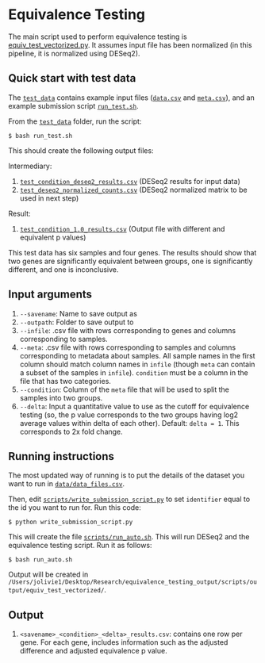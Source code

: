 # Equivalence Testing

The main script used to perform equivalence testing is [equiv_test_vectorized.py](https://github.com/juliaolivieri/equivalence_testing/blob/main/scripts/equiv_test_vectorized.py). It assumes input file has been normalized (in this pipeline, it is normalized using DESeq2). 

## Quick start with test data

The [`test_data`](https://github.com/juliaolivieri/equivalence_testing/tree/main/test_data) contains example input files ([`data.csv`](https://github.com/juliaolivieri/equivalence_testing/blob/main/test_data/data.csv) and [`meta.csv`](https://github.com/juliaolivieri/equivalence_testing/blob/main/test_data/meta.csv)), and an example submission script [`run_test.sh`](https://github.com/juliaolivieri/equivalence_testing/blob/main/test_data/run_test.sh). 

From the [`test_data`](https://github.com/juliaolivieri/equivalence_testing/tree/main/test_data) folder, run the script:

`$ bash run_test.sh`

This should create the following output files:

Intermediary:

1. [`test_condition_deseq2_results.csv`](https://github.com/juliaolivieri/equivalence_testing/blob/main/test_data/test_condition_deseq2_results.csv) (DESeq2 results for input data)
1. [`test_deseq2_normalized_counts.csv`](https://github.com/juliaolivieri/equivalence_testing/blob/main/test_data/test_deseq2_normalized_counts.csv) (DESeq2 normalized matrix to be used in next step)

Result:
1. [`test_condition_1.0_results.csv`](https://github.com/juliaolivieri/equivalence_testing/blob/main/test_data/test_condition_1.0_results.csv) (Output file with different and equivalent p values)

This test data has six samples and four genes. The results should show that two genes are significantly equivalent between groups, one is significantly different, and one is inconclusive.

## Input arguments

1. `--savename`: Name to save output as
1. `--outpath`: Folder to save output to
1. `--infile`: .csv file with rows corresponding to genes and columns corresponding to samples.
1. `--meta`: .csv file with rows corresponding to samples and columns corresponding to metadata about samples. All sample names in the first column should match column names in `infile` (though `meta` can contain a subset of the samples in `infile`). `condition` must be a column in the file that has two categories.  
1. `--condition`: Column of the `meta` file that will be used to split the samples into two groups.
1. `--delta`: Input a quantitative value to use as the cutoff for equivalence testing (so, the p value corresponds to the two groups having log2 average values within delta of each other). Default: `delta = 1`. This corresponds to 2x fold change.

## Running instructions

The most updated way of running is to put the details of the dataset you want to run in [`data/data_files.csv`](https://github.com/juliaolivieri/equivalence_testing/blob/main/data/data_files.csv).

Then, edit [`scripts/write_submission_script.py`](https://github.com/juliaolivieri/equivalence_testing/blob/main/scripts/write_submission_script.py) to set `identifier` equal to the id you want to run for. Run this code:

`$ python write_submission_script.py`

This will create the file [`scripts/run_auto.sh`](https://github.com/juliaolivieri/equivalence_testing/blob/main/scripts/run_auto.sh). This will run DESeq2 and the equivalence testing script. Run it as follows:

`$ bash run_auto.sh`

Output will be created in `/Users/jolivie1/Desktop/Research/equivalence_testing_output/scripts/output/equiv_test_vectorized/`.

## Output

1. `<savename>_<condition>_<delta>_results.csv`: contains one row per gene. For each gene, includes information such as the adjusted difference and adjusted equivalence p value.





